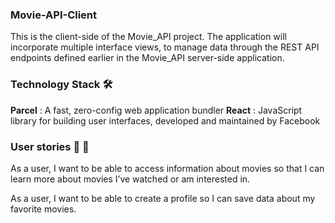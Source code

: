 ### Movie-API-Client
This is the client-side of the Movie_API project. The application will incorporate multiple interface views, to manage data through the REST API endpoints defined earlier in the Movie_API server-side application.

### Technology Stack 🛠️
**Parcel** : A fast, zero-config web application bundler
**React** : JavaScript library for building user interfaces, developed and maintained by Facebook

### User stories 💃 🕺
As a user, I want to be able to access information about movies so that I can learn more about movies I’ve watched or am interested in.

As a user, I want to be able to create a profile so I can save data about my favorite movies.
